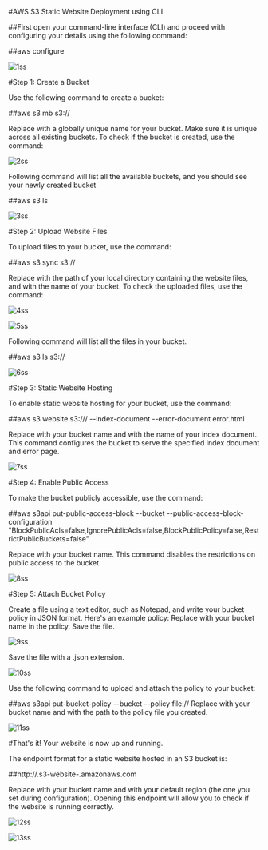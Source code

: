#AWS S3 Static Website Deployment using CLI

##First open your command-line interface (CLI) and proceed with configuring your details using the following command:

##aws configure

![1ss](https://github.com/harshartz/AWS-EC2/assets/130890384/4b5d8dac-c720-41d7-b25b-0d2326035073)


#Step 1: Create a Bucket

Use the following command to create a bucket:

##aws s3 mb s3://<bucket-name>

Replace <bucket-name> with a globally unique name for your bucket. Make sure it is unique across all existing buckets. To check if the bucket is created, use the command:

![2ss](https://github.com/harshartz/AWS-EC2/assets/130890384/cbedb5a7-bb47-44b6-8daa-443bd250e5f4)


Following command will list all the available buckets, and you should see your newly created bucket

##aws s3 ls

![3ss](https://github.com/harshartz/AWS-EC2/assets/130890384/9fcd5ea4-532e-4ea8-859b-da9cdbe25b7b)


#Step 2: Upload Website Files

To upload files to your bucket, use the command:

##aws s3 sync <path-of-local-directory> s3://<bucket-name>

Replace <path-of-local-directory> with the path of your local directory containing the website files, and <bucket-name> with the name of your bucket. To check the uploaded files, use the command:

![4ss](https://github.com/harshartz/AWS-EC2/assets/130890384/012e7d45-3ff7-46cf-8cdb-d3d0182d7e89)

![5ss](https://github.com/harshartz/AWS-EC2/assets/130890384/af7f7b4c-f7e7-40cc-91dc-075d29ef0d2f)


Following command will list all the files in your bucket.

##aws s3 ls s3://<bucket-name>

![6ss](https://github.com/harshartz/AWS-EC2/assets/130890384/38b430d1-8fcc-45c9-bf32-8ecd57ddaf00)


#Step 3: Static Website Hosting

To enable static website hosting for your bucket, use the command:

##aws s3 website s3://<bucket-name>/ --index-document <index-document-name> --error-document error.html

Replace <bucket-name> with your bucket name and <index-document-name> with the name of your index document. This command configures the bucket to serve the specified index document and error page.

![7ss](https://github.com/harshartz/AWS-EC2/assets/130890384/b5441b92-9eac-4f23-8bf1-d28584025d01)


#Step 4: Enable Public Access

To make the bucket publicly accessible, use the command:

##aws s3api put-public-access-block --bucket <bucket-name> --public-access-block-configuration "BlockPublicAcls=false,IgnorePublicAcls=false,BlockPublicPolicy=false,RestrictPublicBuckets=false"

Replace <bucket-name> with your bucket name. This command disables the restrictions on public access to the bucket.

![8ss](https://github.com/harshartz/AWS-EC2/assets/130890384/4542a7d5-111c-485f-a80c-7a673845f433)


#Step 5: Attach Bucket Policy

Create a file using a text editor, such as Notepad, and write your bucket policy in JSON format. Here's an example policy:
Replace <bucket-name> with your bucket name in the policy. Save the file.

![9ss](https://github.com/harshartz/AWS-EC2/assets/130890384/0d4c304c-60e6-437e-9323-af665af90175)


Save the file with a .json extension.

![10ss](https://github.com/harshartz/AWS-EC2/assets/130890384/1f0329bf-01d2-4d48-be5b-2e08d77ab608)


Use the following command to upload and attach the policy to your bucket:

##aws s3api put-bucket-policy --bucket <bucket-name> --policy file://<file-path>
Replace <bucket-name> with your bucket name and <file-path> with the path to the policy file you created.

![11ss](https://github.com/harshartz/AWS-EC2/assets/130890384/dcd8bc54-85db-43d2-97b9-b45ae3732041)


#That's it! Your website is now up and running.

The endpoint format for a static website hosted in an S3 bucket is: 

##http://<bucket-name>.s3-website-<AWS-region>.amazonaws.com

Replace <bucket-name> with your bucket name and <AWS-region> with your default region (the one you set during configuration). Opening this endpoint will allow you to check if the website is running correctly.

![12ss](https://github.com/harshartz/AWS-EC2/assets/130890384/4f53758e-0a96-4748-9f11-1f4c1420a78b)

![13ss](https://github.com/harshartz/AWS-EC2/assets/130890384/699a8828-22a3-483b-8631-93862770bfde)
